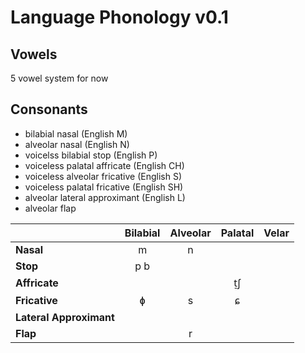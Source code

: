 # Language Phonology v0.1

## Vowels

5 vowel system for now

## Consonants

 * bilabial nasal (English M)
 * alveolar nasal (English N)
 * voicelss bilabial stop (English P)
 * voiceless palatal affricate (English CH)
 * voiceless alveolar fricative (English S)
 * voiceless palatal fricative (English SH)
 * alveolar lateral approximant (English L)
 * alveolar flap

|                         | Bilabial | Alveolar | Palatal | Velar |
| ----------------------- |:--------:|:--------:|:-------:|:-----:|
| **Nasal**               | m        | n        |         |       |
| **Stop**                | p b      |          |         |       |
| **Affricate**           |          |          | t̠ʃ      |       |
| **Fricative**           | ɸ        | s        | ɕ       |       |
| **Lateral Approximant** |          |          |         |       |
| **Flap**                |          | r        |         |       |
